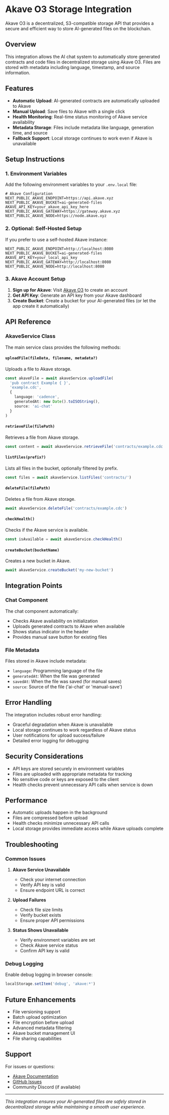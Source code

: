 # Akave O3 Storage Integration

Akave O3 is a decentralized, S3-compatible storage API that provides a secure and efficient way to store AI-generated files on the blockchain.

## Overview

This integration allows the AI chat system to automatically store generated contracts and code files in decentralized storage using Akave O3. Files are stored with metadata including language, timestamp, and source information.

## Features

- **Automatic Upload**: AI-generated contracts are automatically uploaded to Akave
- **Manual Upload**: Save files to Akave with a single click
- **Health Monitoring**: Real-time status monitoring of Akave service availability
- **Metadata Storage**: Files include metadata like language, generation time, and source
- **Fallback Support**: Local storage continues to work even if Akave is unavailable

## Setup Instructions

### 1. Environment Variables

Add the following environment variables to your `.env.local` file:

```env
# Akave Configuration
NEXT_PUBLIC_AKAVE_ENDPOINT=https://api.akave.xyz
NEXT_PUBLIC_AKAVE_BUCKET=ai-generated-files
AKAVE_API_KEY=your_akave_api_key_here
NEXT_PUBLIC_AKAVE_GATEWAY=https://gateway.akave.xyz
NEXT_PUBLIC_AKAVE_NODE=https://node.akave.xyz
```

### 2. Optional: Self-Hosted Setup

If you prefer to use a self-hosted Akave instance:

```env
NEXT_PUBLIC_AKAVE_ENDPOINT=http://localhost:8080
NEXT_PUBLIC_AKAVE_BUCKET=ai-generated-files
AKAVE_API_KEY=your_local_api_key
NEXT_PUBLIC_AKAVE_GATEWAY=http://localhost:8080
NEXT_PUBLIC_AKAVE_NODE=http://localhost:8080
```

### 3. Akave Account Setup

1. **Sign up for Akave**: Visit [Akave O3](https://docs.akave.xyz/akave-o3/) to create an account
2. **Get API Key**: Generate an API key from your Akave dashboard
3. **Create Bucket**: Create a bucket for your AI-generated files (or let the app create it automatically)

## API Reference

### AkaveService Class

The main service class provides the following methods:

#### `uploadFile(fileData, filename, metadata?)`
Uploads a file to Akave storage.

```typescript
const akaveFile = await akaveService.uploadFile(
  'pub contract Example { }',
  'example.cdc',
  {
    language: 'cadence',
    generatedAt: new Date().toISOString(),
    source: 'ai-chat'
  }
)
```

#### `retrieveFile(filePath)`
Retrieves a file from Akave storage.

```typescript
const content = await akaveService.retrieveFile('contracts/example.cdc')
```

#### `listFiles(prefix?)`
Lists all files in the bucket, optionally filtered by prefix.

```typescript
const files = await akaveService.listFiles('contracts/')
```

#### `deleteFile(filePath)`
Deletes a file from Akave storage.

```typescript
await akaveService.deleteFile('contracts/example.cdc')
```

#### `checkHealth()`
Checks if the Akave service is available.

```typescript
const isAvailable = await akaveService.checkHealth()
```

#### `createBucket(bucketName)`
Creates a new bucket in Akave.

```typescript
await akaveService.createBucket('my-new-bucket')
```

## Integration Points

### Chat Component

The chat component automatically:
- Checks Akave availability on initialization
- Uploads generated contracts to Akave when available
- Shows status indicator in the header
- Provides manual save button for existing files

### File Metadata

Files stored in Akave include metadata:
- `language`: Programming language of the file
- `generatedAt`: When the file was generated
- `savedAt`: When the file was saved (for manual saves)
- `source`: Source of the file ('ai-chat' or 'manual-save')

## Error Handling

The integration includes robust error handling:
- Graceful degradation when Akave is unavailable
- Local storage continues to work regardless of Akave status
- User notifications for upload success/failure
- Detailed error logging for debugging

## Security Considerations

- API keys are stored securely in environment variables
- Files are uploaded with appropriate metadata for tracking
- No sensitive code or keys are exposed to the client
- Health checks prevent unnecessary API calls when service is down

## Performance

- Automatic uploads happen in the background
- Files are compressed before upload
- Health checks minimize unnecessary API calls
- Local storage provides immediate access while Akave uploads complete

## Troubleshooting

### Common Issues

1. **Akave Service Unavailable**
   - Check your internet connection
   - Verify API key is valid
   - Ensure endpoint URL is correct

2. **Upload Failures**
   - Check file size limits
   - Verify bucket exists
   - Ensure proper API permissions

3. **Status Shows Unavailable**
   - Verify environment variables are set
   - Check Akave service status
   - Confirm API key is valid

### Debug Logging

Enable debug logging in browser console:
```javascript
localStorage.setItem('debug', 'akave:*')
```

## Future Enhancements

- File versioning support
- Batch upload optimization
- File encryption before upload
- Advanced metadata filtering
- Akave bucket management UI
- File sharing capabilities

## Support

For issues or questions:
- [Akave Documentation](https://docs.akave.xyz/akave-o3/)
- [GitHub Issues](https://github.com/your-repo/issues)
- Community Discord (if available)

---

*This integration ensures your AI-generated files are safely stored in decentralized storage while maintaining a smooth user experience.*